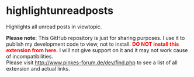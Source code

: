 highlightunreadposts
====================

Highlights all unread posts in viewtopic.

<b>Please note:</b>
This GitHub repository is just for sharing purposes.
I use it to publish my development code to view, not to install. <b style="color:red;">DO NOT install this extension from here.</b> I will not give support on it and it may not work cause of incompatibilities.<br />
Please visit http://www.pinkes-forum.de/dev/find.php to see a list of all extension and actual links.
